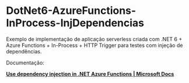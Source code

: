 # DotNet6-AzureFunctions-InProcess-InjDependencias
Exemplo de implementação de aplicação serverless criada com .NET 6 + Azure Functions + In-Process + HTTP Trigger para testes com injeção de dependências.

Documentação:

[**Use dependency injection in .NET Azure Functions | Microsoft Docs**](https://learn.microsoft.com/en-us/azure/azure-functions/functions-dotnet-dependency-injection)
